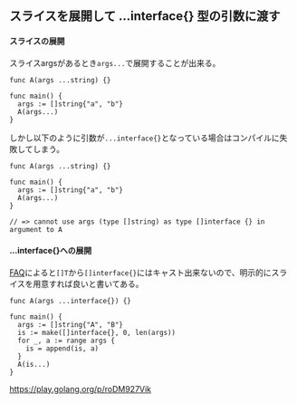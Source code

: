 ## スライスを展開して ...interface{} 型の引数に渡す

#### スライスの展開

スライスargsがあるとき`args...`で展開することが出来る。

```
func A(args ...string) {}

func main() {
  args := []string{"a", "b"}
  A(args...)
}
```

しかし以下のように引数が`...interface{}`となっている場合はコンパイルに失敗してしまう。

```
func A(args ...string) {}

func main() {
  args := []string{"a", "b"}
  A(args...)
}

// => cannot use args (type []string) as type []interface {} in argument to A
```

#### ...interface{}への展開

[FAQ](https://golang.org/doc/faq#convert_slice_of_interface)によると`[]T`から`[]interface{}`にはキャスト出来ないので、明示的にスライスを用意すれば良いと書いてある。

```
func A(args ...interface{}) {}

func main() {
  args := []string{"A", "B"}
  is := make([]interface{}, 0, len(args))
  for _, a := range args {
    is = append(is, a)
  }
  A(is...)
}
```

https://play.golang.org/p/roDM927Vik
